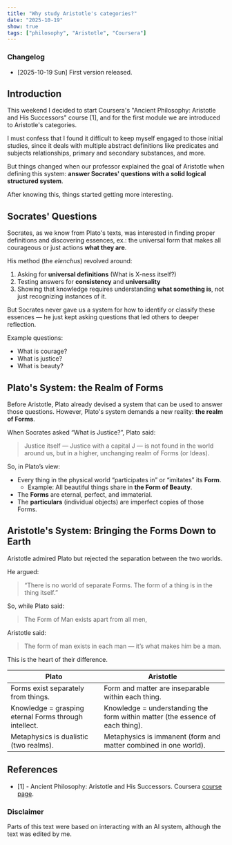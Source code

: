 ```yaml
---
title: "Why study Aristotle's categories?"
date: "2025-10-19"
show: true
tags: ["philosophy", "Aristotle", "Coursera"]
---
```


### Changelog

-   [2025-10-19 Sun] First version released.

## Introduction

This weekend I decided to start Coursera's "Ancient Philosophy: Aristotle and His Successors" course [1], and for the first module we are introduced to Aristotle's categories.

I must confess that I found it difficult to keep myself engaged to those initial studies, since it deals with multiple abstract definitions like predicates and subjects relationships, primary and secondary substances, and more.

But things changed when our professor explained the goal of Aristotle when defining this system: **answer Socrates' questions with a solid logical structured system**.

After knowing this, things started getting more interesting.

## Socrates' Questions

Socrates, as we know from Plato's texts, was interested in finding proper definitions and discovering essences, ex.: the universal form that makes all courageous or just actions **what they are**.

His method (the *elenchus*) revolved around:

1.  Asking for **universal definitions** (What is X-ness itself?)
2.  Testing answers for **consistency** and **universality**
3.  Showing that knowledge requires understanding **what something is**, not just recognizing instances of it.

But Socrates never gave us a system for how to identify or classify these essences — he just kept asking questions that led others to deeper reflection.

Example questions:

-   What is courage?
-   What is justice?
-   What is beauty?

## Plato's System: the Realm of Forms

Before Aristotle, Plato already devised a system that can be used to answer those questions. However, Plato's system demands a new reality: **the realm of Forms**.

When Socrates asked “What is Justice?”, Plato said:

> Justice itself — Justice with a capital J — is not found in the world around us, but in a higher, unchanging realm of Forms (or Ideas).

So, in Plato’s view:

-   Every thing in the physical world “participates in” or “imitates” its **Form**.
    -   Example: All beautiful things share in **the Form of Beauty**.
-   The **Forms** are eternal, perfect, and immaterial.
-   The **particulars** (individual objects) are imperfect copies of those Forms.

## Aristotle's System: Bringing the Forms Down to Earth

Aristotle admired Plato but rejected the separation between the two worlds.

He argued:

> “There is no world of separate Forms. The form of a thing is in the thing itself.”

So, while Plato said:

> The Form of Man exists apart from all men,

Aristotle said:

> The form of man exists in each man — it’s what makes him be a man.

This is the heart of their difference.

| Plato                                                 | Aristotle                                                                     |
|-------------------------------------------------------|-------------------------------------------------------------------------------|
| Forms exist separately from things.                   | Form and matter are inseparable within each thing.                            |
| Knowledge = grasping eternal Forms through intellect. | Knowledge = understanding the form within matter (the essence of each thing). |
| Metaphysics is dualistic (two realms).                | Metaphysics is immanent (form and matter combined in one world).              |

## References

-   [1] - Ancient Philosophy: Aristotle and His Successors. Coursera [course page](https://www.coursera.org/learn/aristotle).

### Disclaimer

Parts of this text were based on interacting with an AI system, although the text was edited by me.
